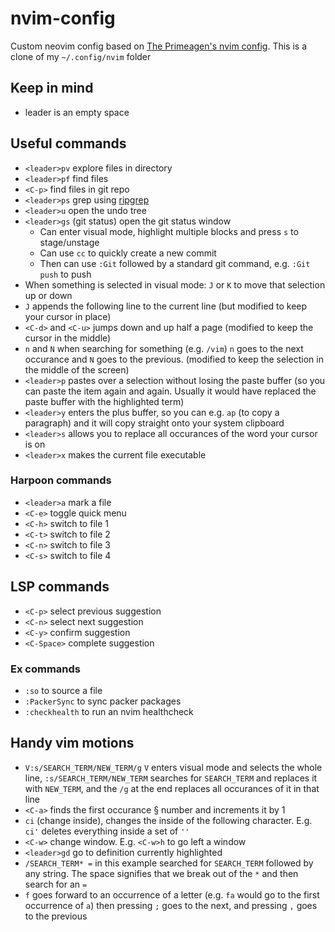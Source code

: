 # nvim-config

Custom neovim config based on [The Primeagen's nvim config](https://youtu.be/w7i4amO_zaE). This is a clone of my `~/.config/nvim` folder

## Keep in mind
- leader is an empty space

## Useful commands
- `<leader>pv` explore files in directory
- `<leader>pf` find files
- `<C-p>` find files in git repo
- `<leader>ps` grep using [ripgrep](https://github.com/BurntSushi/ripgrep)
- `<leader>u` open the undo tree
- `<leader>gs` (git status) open the git status window
  - Can enter visual mode, highlight multiple blocks and press `s` to stage/unstage
  - Can use `cc` to quickly create a new commit
  - Then can use `:Git` followed by a standard git command, e.g. `:Git push` to push
- When something is selected in visual mode: `J` or `K` to move that selection up or down
- `J` appends the following line to the current line (but modified to keep your cursor in place)
- `<C-d>` and `<C-u>` jumps down and up half a page (modified to keep the cursor in the middle)
- `n` and `N` when searching for something (e.g. `/vim`) `n` goes to the next occurance and `N` goes to the previous. (modified to keep the selection in the middle of the screen)
- `<leader>p` pastes over a selection without losing the paste buffer (so you can paste the item again and again. Usually it would have replaced the paste buffer with the highlighted term)
- `<leader>y` enters the plus buffer, so you can e.g. `ap` (to copy a paragraph) and it will copy straight onto your system clipboard
- `<leader>s` allows you to replace all occurances of the word your cursor is on
- `<leader>x` makes the current file executable

### Harpoon commands
- `<leader>a` mark a file
- `<C-e>` toggle quick menu
- `<C-h>` switch to file 1
- `<C-t>` switch to file 2
- `<C-n>` switch to file 3
- `<C-s>` switch to file 4

## LSP commands
- `<C-p>` select previous suggestion
- `<C-n>` select next suggestion
- `<C-y>` confirm suggestion
- `<C-Space>` complete suggestion

### Ex commands
- `:so` to source a file
- `:PackerSync` to sync packer packages
- `:checkhealth` to run an nvim healthcheck

## Handy vim motions
- `V:s/SEARCH_TERM/NEW_TERM/g` `V` enters visual mode and selects the whole line, `:s/SEARCH_TERM/NEW_TERM` searches for `SEARCH_TERM` and replaces it with `NEW_TERM`, and the `/g` at the end replaces all occurances of it in that line
- `<C-a>` finds the first occurance § number and increments it by 1
- `ci` (change inside), changes the inside of the following character. E.g. `ci'` deletes everything inside a set of `''` 
- `<C-w>` change window. E.g. `<C-w>h` to go left a window
- `<leader>gd` go to definition currently highlighted
- `/SEARCH_TERM* =` in this example searched for `SEARCH_TERM` followed by any string. The space signifies that we break out of the `*` and then search for an `=`
- `f` goes forward to an occurrence of a letter (e.g. `fa` would go to the first occurrence of `a`) then pressing `;` goes to the next, and pressing `,` goes to the previous
